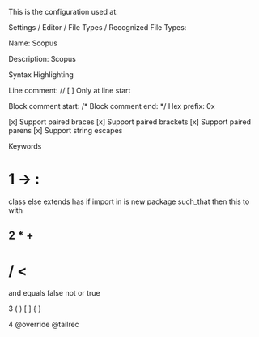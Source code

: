 This is the configuration used at:

Settings / Editor / File Types / Recognized File Types:

Name: Scopus

Description: Scopus

Syntax Highlighting

  Line comment: //
  [ ] Only at line start

  Block comment start: /*
  Block comment end: */
  Hex prefix: 0x

  [x] Support paired braces
  [x] Support paired brackets
  [x] Support paired parens
  [x] Support string escapes

Keywords

1
  ->
  :
  =
  class
  else
  extends
  has
  if
  import
  in
  is
  new
  package
  such_that
  then
  this
  to
  with

2
  *
  +
  -
  /
  <
  ==
  >
  and
  equals
  false
  not
  or
  true

3
  (
  )
  [
  ]
  {
  }

4
  @override
  @tailrec



